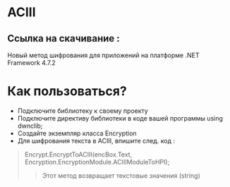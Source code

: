 # ACIII
## Ссылка на скачивание : 
Новый метод шифрования для приложений на платформе .NET Framework 4.7.2

# Как пользоваться?
- Подключите библиотеку к своему проекту
- Подключите директиву библиотеки в коде вашей программы
<csharp>using dwnclib;<csharp>
- Создайте экземпляр класса Encryption
- Для шифрования текста в ACIII, впишите след. код :
> Encrypt.EncryptToACIII(encBox.Text, Encryption.EncryptionModule.ACIIIModuleToHPI);
>> Этот метод возвращает текстовые значения (string)
